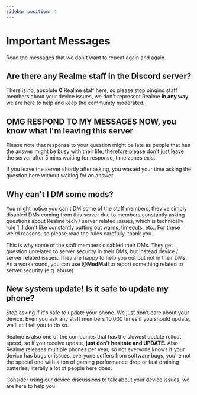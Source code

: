 ```yaml
---
sidebar_position: 4
---
```


# Important Messages

Read the messages that we don't want to repeat again and again.

## Are there any Realme staff in the Discord server?

There is no, absolute **0** Realme staff here, so please stop pinging staff members about your device issues, we don't represent Realme **in any way**, we are here to help and keep the community moderated.

## OMG RESPOND TO MY MESSAGES NOW, you know what I'm leaving this server

Please note that response to your question might be late as people that has the answer might be busy with their life, therefore please don't just leave the server after 5 mins waiting for response, time zones exist.

If you leave the server shortly after asking, you wasted your time asking the question here without waiting for an answer.

## Why can't I DM some mods?

You might notice you can't DM some of the staff members, they've simply disabled DMs coming from this server due to members constantly asking questions about Realme tech / server related issues, which is technically rule 1. I don't like constantly putting out warns, timeouts, etc.. For these weird reasons, so please read the rules carefully, thank you.

This is why some of the staff members disabled their DMs. They get question unrelated to server security in their DMs, but instead device / server related issues. They are happy to help you out but not in their DMs. As a workaround, you can use **@ModMail** to report something related to server security (e.g. abuse).

## New system update! Is it safe to update my phone?

Stop asking if it's safe to update your phone. We just don't care about your device. Even you ask any staff members 10,000 times if you should update, we'll still tell you to do so.

Realme is also one of the companies that has the slowest update rollout speed, so if you receive update, **just don't hesitate and UPDATE.** Also Realme releases multiple phones per year, so not everyone knows if your device has bugs or issues, everyone suffers from software bugs, you're not the special one with a ton of gaming performance drop or fast draining batteries, literally a lot of people here does.

Consider using our device discussions to talk about your device issues, we are here to help you.